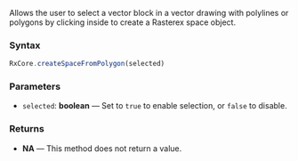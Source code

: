 Allows the user to select a vector block in a vector drawing with polylines or polygons by clicking inside to create a Rasterex space object.

### Syntax

```typescript
RxCore.createSpaceFromPolygon(selected)
```

### Parameters

- `selected`: **boolean** — Set to `true` to enable selection, or `false` to disable.

### Returns

- **NA** — This method does not return a value.